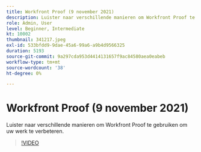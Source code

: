 ```yaml
---
title: Workfront Proof (9 november 2021)
description: Luister naar verschillende manieren om Workfront Proof te gebruiken om uw werk te verbeteren.
role: Admin, User
level: Beginner, Intermediate
kt: 10002
thumbnail: 341217.jpeg
exl-id: 533bfdd9-9dae-45a6-99a6-a9b4d9566325
duration: 5193
source-git-commit: 9a297cda953d4414131657f9ac84580aea0eabeb
workflow-type: tm+mt
source-wordcount: '38'
ht-degree: 0%

---
```


# Workfront Proof (9 november 2021)

Luister naar verschillende manieren om Workfront Proof te gebruiken om uw werk te verbeteren.

>[!VIDEO](https://video.tv.adobe.com/v/341217/?quality=12&learn=on)
